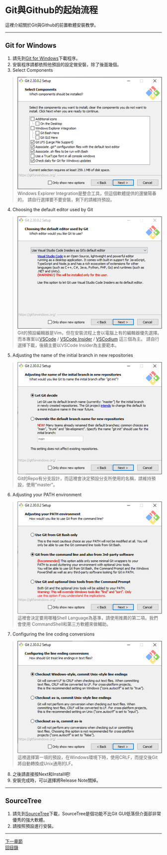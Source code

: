 # Git與Github的起始流程  
這裡介紹關於Git與Github的前置軟體安裝教學。  

---
  
## Git for Windows
1. 請先到[Git for Windows](https://gitforwindows.org/)下載程序。  
2. 安裝程序請都依照他預設的設定做安裝，除了後面幾個。
3. Select Components
> ![img](../image/Git01.png)  
> Windows Explorer Integration是整合工具，但這個軟體提供的還蠻陽春的，
> 請自行選擇要不要安裝，剩下的請維持預設。  
  
4. Choosing the default editor  used by Git
> ![img](../image/Git02.png)  
> Git的預設編輯器是Vim，但在安裝流程上會以電腦上有的編輯器優先選擇。
> 而本專案以[VSCode](https://code.visualstudio.com/) / [VSCode Insider](https://code.visualstudio.com/) / [VSCodium](https://vscodium.com/) 這三個為主。
> 請自行選擇下載，後續主要以VSCode Insider為主要範本。
  
5. Adjusting the name of the initial branch in new repositories
> ![img](../image/Git03.png)  
> Git的Repo有分支設計，而這裡會決定預設分支所使用的名稱，請維持預設，使用"master"。  
  
6. Adjusting your PATH environment
> ![img](../image/Git04.png)  
> 這裡會決定要用哪種Shell Language為基準，請使用推薦的第二項。我們會使用 CommandShell和第三方軟體來做輔助。  
  
7. Configuring the line coding conversions
>  ![img](../image/Git05.png)  
> 這裡選擇第一項的預設，在Windows環境下時，使用CRLF，而提交後Git將自動轉換成Unix通用的LF。

8. 之後請直接按Next和Install吧!  
9. 安裝完成時，可以選擇將Release Note關掉。  

---

## SourceTree
1. 請先到[SourceTree](https://www.sourcetreeapp.com/)下載，SourceTree是個功能不比Git GUI低落但介面卻非常優秀的強大軟體。
2. 請按照預設進行安裝。
  
---
[下一章節](GIT-基礎運作一.md)  
[回目錄](README.md)  